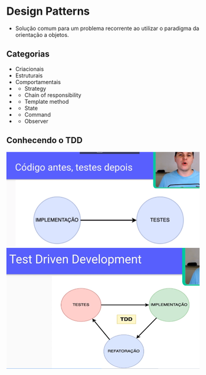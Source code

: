 # Design Patterns
- Solução comum para um problema recorrente ao utilizar o paradigma da orientação a objetos.
## Categorias
- Criacionais
- Estruturais
- Comportamentais
- - Strategy
- - Chain of responsibility
- - Template method
- - State
- - Command
- - Observer

## Conhecendo o TDD
![img.png](img.png)
![img_1.png](img_1.png)